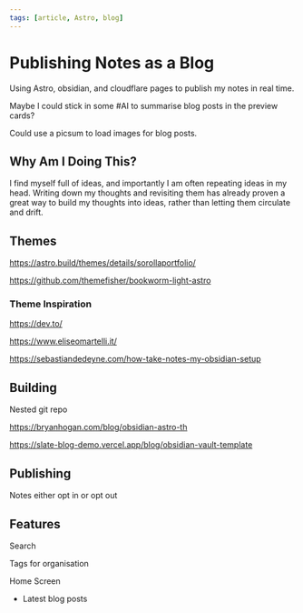 ```yaml
---
tags: [article, Astro, blog]
---
```


# Publishing Notes as a Blog

Using Astro, obsidian, and cloudflare pages to publish my notes in real time.

Maybe I could stick in some #AI  to summarise blog posts in the preview cards?

Could use a picsum to load images for blog posts.

## Why Am I Doing This?

I find myself full of ideas, and importantly I am often repeating ideas in my head. Writing down my thoughts and revisiting them has already proven a great way to build my thoughts into ideas, rather than letting them circulate and drift.

## Themes

https://astro.build/themes/details/sorollaportfolio/

https://github.com/themefisher/bookworm-light-astro

### Theme Inspiration

https://dev.to/

https://www.eliseomartelli.it/

https://sebastiandedeyne.com/how-take-notes-my-obsidian-setup

## Building

Nested git repo

https://bryanhogan.com/blog/obsidian-astro-th

https://slate-blog-demo.vercel.app/blog/obsidian-vault-template

## Publishing

Notes either opt in or opt out

## Features

Search

Tags for organisation

Home Screen

- Latest blog posts
